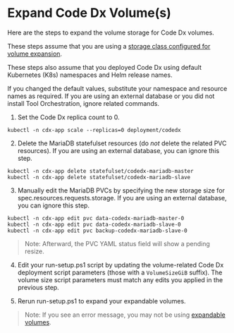 # Expand Code Dx Volume(s)

Here are the steps to expand the volume storage for Code Dx volumes. 

These steps assume that you are using a [storage class configured for volume expansion](https://kubernetes.io/docs/concepts/storage/storage-classes/#allow-volume-expansion).

These steps also assume that you deployed Code Dx using default Kubernetes (K8s) namespaces and Helm release names. 

If you changed the default values, substitute your namespace and resource names as required. If you are using an external database or you did not install Tool Orchestration, ignore related commands. 

1) Set the Code Dx replica count to 0.

```
kubectl -n cdx-app scale --replicas=0 deployment/codedx
```

2) Delete the MariaDB statefulset resources (do *not* delete the related PVC resources). If you are using an external database, you can ignore this step.

```
kubectl -n cdx-app delete statefulset/codedx-mariadb-master
kubectl -n cdx-app delete statefulset/codedx-mariadb-slave
```

3) Manually edit the MariaDB PVCs by specifying the new storage size for spec.resources.requests.storage. If you are using an external database, you can ignore this step.

```
kubectl -n cdx-app edit pvc data-codedx-mariadb-master-0
kubectl -n cdx-app edit pvc data-codedx-mariadb-slave-0
kubectl -n cdx-app edit pvc backup-codedx-mariadb-slave-0
```

>Note: Afterward, the PVC YAML status field will show a pending resize.

4) Edit your run-setup.ps1 script by updating the volume-related Code Dx deployment script parameters (those with a `VolumeSizeGiB` suffix). The volume size script parameters must match any edits you applied in the previous step.

5) Rerun run-setup.ps1 to expand your expandable volumes.

>Note: If you see an error message, you may not be using [expandable volumes](https://kubernetes.io/docs/concepts/storage/storage-classes/#allow-volume-expansion).
